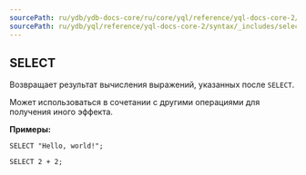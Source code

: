 ```yaml
---
sourcePath: ru/ydb/ydb-docs-core/ru/core/yql/reference/yql-docs-core-2/syntax/_includes/select/calc.md
sourcePath: ru/ydb/yql/reference/yql-docs-core-2/syntax/_includes/select/calc.md
---
```

## SELECT

Возвращает результат вычисления выражений, указанных после `SELECT`.

Может использоваться в сочетании с другими операциями для получения иного эффекта.

**Примеры:**

``` yql
SELECT "Hello, world!";
```

``` yql
SELECT 2 + 2;
```
